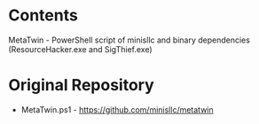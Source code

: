 # Contents

MetaTwin - PowerShell script of minisllc and binary dependencies (ResourceHacker.exe and SigThief.exe)

# Original Repository

* MetaTwin.ps1 - https://github.com/minisllc/metatwin
